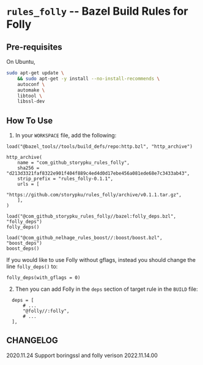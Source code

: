 # `rules_folly` -- Bazel Build Rules for Folly

## Pre-requisites

On Ubuntu,

```bash
sudo apt-get update \
    && sudo apt-get -y install --no-install-recommends \
    autoconf \
    automake \
    libtool \
    libssl-dev
```

## How To Use

1. In your `WORKSPACE` file, add the following:

```
load("@bazel_tools//tools/build_defs/repo:http.bzl", "http_archive")

http_archive(
    name = "com_github_storypku_rules_folly",
    sha256 = "d213d3321faf8322e901f404f889c4ed4d0d17ebe456a081ede68e7c3433ab43",
    strip_prefix = "rules_folly-0.1.1",
    urls = [
        "https://github.com/storypku/rules_folly/archive/v0.1.1.tar.gz",
    ],
)

load("@com_github_storypku_rules_folly//bazel:folly_deps.bzl", "folly_deps")
folly_deps()

load("@com_github_nelhage_rules_boost//:boost/boost.bzl", "boost_deps")
boost_deps()
```

If you would like to use Folly without gflags, instead you should change the line
`folly_deps()` to:

```
folly_deps(with_gflags = 0)
```

2. Then you can add Folly in the `deps` section of target rule in the `BUILD` file:

```
  deps = [
      # ...
      "@folly//:folly",
      # ...
  ],
```

## CHANGELOG
2020.11.24 Support boringssl and folly verison 2022.11.14.00
